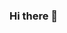 ### Hi there 👋

<!--
**Mutaher-SA/Mutaher-sa** is a ✨ _special_ ✨ repository because its `README.md` (this file) appears on your GitHub profile.

Here are some ideas to get you started:

- 🔭 I’m currently working on Hajj season
- 🌱 I’m currently learning R 
- 👯 I’m looking to collaborate on R devlopment
- 🤔 I’m looking for help with Everyone
- 💬 Ask me about anything you want
- 📫 How to reach me: send me an E-mail
- 😄 Pronouns: ...
- ⚡ Fun fact: ...
-->
